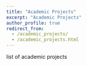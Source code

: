 ```yaml
---
title: "Academic Projects"
excerpt: "Academic Projects"
author_profile: true
redirect_from: 
  - /academic_projects/
  - /academic_projects.html
---
```


list of academic projects